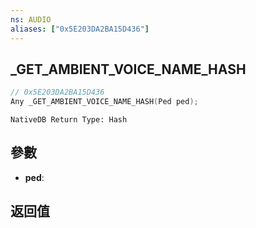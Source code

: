 ```yaml
---
ns: AUDIO
aliases: ["0x5E203DA2BA15D436"]
---
```

## _GET_AMBIENT_VOICE_NAME_HASH

```c
// 0x5E203DA2BA15D436
Any _GET_AMBIENT_VOICE_NAME_HASH(Ped ped);
```

```
NativeDB Return Type: Hash
```

## 參數
* **ped**: 

## 返回值
